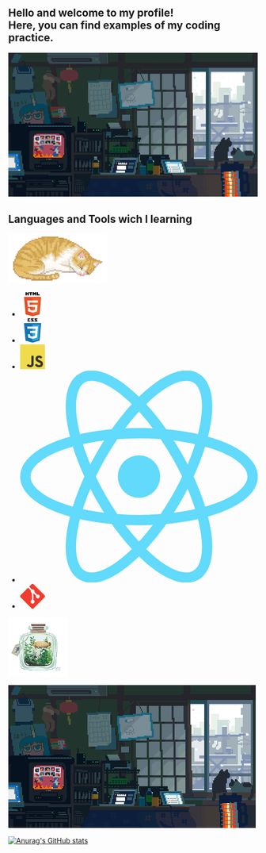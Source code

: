 
<h2>
  Hello and welcome to my profile! <br />
  Here, you can find examples of my coding practice.
</h2>
<div>
  <img
    src="/images/cold-weather.gif"
    alt="room with electronic and laptop and snow in the window"
    width="650"
  />
  <h2 >
    Languages and Tools wich I learning
  </h2>
  <div">
    <img
      src="/images/cat-sleeping.gif"
      alt="cat sleeping"
      width="200"
    />
    <ul >
      <li>
        <svg
          xmlns="http://www.w3.org/2000/svg"
          viewBox="0 0 128 128"
          width="50"
          height="50"
        >
          <path
            fill="#E44D26"
            d="M27.854 116.354l-8.043-90.211h88.378l-8.051 90.197-36.192 10.033z"
          />
          <path fill="#F16529" d="M64 118.704l29.244-8.108 6.881-77.076H64z" />
          <path
            fill="#EBEBEB"
            d="M64 66.978H49.359l-1.01-11.331H64V44.583H36.257l.264 2.969 2.72 30.489H64zm0 28.733l-.049.013-12.321-3.328-.788-8.823H39.735l1.55 17.372 22.664 6.292.051-.015z"
          />
          <path
            d="M28.034 1.627h5.622v5.556H38.8V1.627h5.623v16.822H38.8v-5.633h-5.143v5.633h-5.623V1.627zm23.782 5.579h-4.95V1.627h15.525v5.579h-4.952v11.243h-5.623V7.206zm13.039-5.579h5.862l3.607 5.911 3.603-5.911h5.865v16.822h-5.601v-8.338l-3.867 5.981h-.098l-3.87-5.981v8.338h-5.502V1.627zm21.736 0h5.624v11.262h7.907v5.561H86.591V1.627z"
          />
          <path
            fill="#fff"
            d="M63.962 66.978v11.063h13.624L76.302 92.39l-12.34 3.331v11.51l22.682-6.286.166-1.87 2.6-29.127.27-2.97h-2.982zm0-22.395v11.064h26.725l.221-2.487.505-5.608.265-2.969z"
          />
        </svg>
      </li>
      <li>
        <svg
          xmlns="http://www.w3.org/2000/svg"
          viewBox="0 0 128 128"
          width="50"
          height="50"
        >
          <path
            fill="#131313"
            d="M89.234 5.856H81.85l7.679 8.333v3.967H73.713v-4.645h7.678l-7.678-8.333V1.207h15.521v4.649zm-18.657 0h-7.384l7.679 8.333v3.967H55.055v-4.645h7.679l-7.679-8.333V1.207h15.522v4.649zm-18.474.19h-7.968v7.271h7.968v4.839H38.471V1.207h13.632v4.839z"
          />
          <path
            fill="#1572B6"
            d="M27.613 116.706l-8.097-90.813h88.967l-8.104 90.798-36.434 10.102-36.332-10.087z"
          />
          <path
            fill="#33A9DC"
            d="M64.001 119.072l29.439-8.162 6.926-77.591H64.001v85.753z"
          />
          <path
            fill="#fff"
            d="M64 66.22h14.738l1.019-11.405H64V43.677h27.929l-.267 2.988-2.737 30.692H64V66.22z"
          />
          <path
            fill="#EBEBEB"
            d="M64.067 95.146l-.049.014-12.404-3.35-.794-8.883H39.641l1.561 17.488 22.814 6.333.052-.015V95.146z"
          />
          <path
            fill="#fff"
            d="M77.792 76.886L76.45 91.802l-12.422 3.353v11.588l22.833-6.328.168-1.882 1.938-21.647H77.792z"
          />
          <path
            fill="#EBEBEB"
            d="M64.039 43.677v11.137H37.136l-.224-2.503-.507-5.646-.267-2.988h27.901zM64 66.221v11.138H51.753l-.223-2.503-.508-5.647-.267-2.988H64z"
          />
        </svg>
      </li>
      <li>
        <img src="/images/javascript-logo.png" alt="js logo" width="50" height="50" />
      </li>
      <li>
        <svg
          xmlns="http://www.w3.org/2000/svg"
          viewBox="-11.5 -10.232 23 20.463"

width="40"
          height="40"
        >
          <circle r="2.05" fill="#61dafb" />
          <g stroke="#61dafb" fill="none">
            <ellipse rx="11" ry="4.2" />
            <ellipse rx="11" ry="4.2" transform="rotate(60)" />
            <ellipse rx="11" ry="4.2" transform="rotate(120)" />
          </g>
        </svg>
      </li>
      <li>
        <svg
          xmlns="http://www.w3.org/2000/svg"
          viewBox="0 0 32 32"
          width="50"
          height="50"
        >
          <path
            d="M31.396 14.575 17.425.604a2.06 2.06 0 0 0-2.914 0l-2.9 2.9 3.68 3.68a2.424 2.424 0 0 1 2.518.587 2.45 2.45 0 0 1 .581 2.533l3.547 3.547a2.445 2.445 0 0 1 2.533.582 2.45 2.45 0 1 1-3.469 3.468 2.456 2.456 0 0 1-.534-2.667l-3.308-3.308v8.705a2.5 2.5 0 0 1 .65.464 2.45 2.45 0 1 1-3.468 3.468 2.45 2.45 0 0 1 0-3.468c.237-.236.5-.415.803-.535v-8.786a2.435 2.435 0 0 1-.803-.535 2.45 2.45 0 0 1-.528-2.681l-3.63-3.628-9.58 9.57a2.06 2.06 0 0 0 0 2.915l13.972 13.97a2.06 2.06 0 0 0 2.914 0L31.396 17.5a2.06 2.06 0 0 0 0-2.915"
            fill="#f03c2e"
          />
        </svg>
      </li>
    </ul>
    <img
      src="/images/fish.gif"
      width="120"
    />
  </div>
</div>

  ![Cold Weather](/images/cold-weather.gif)
  
  [![Anurag's GitHub stats](https://github-readme-stats.vercel.app/api?username=Serhieie&theme=shadow_blue)](https://github.com/Serhieie/github-readme-stats)
